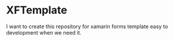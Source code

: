 # XFTemplate
I want to create this repository for xamarin forms template easy to development when we need it.
